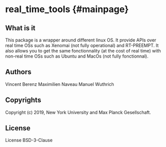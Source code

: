 real_time_tools {#mainpage}
===============

## What is it

This package is a wrapper around different linux OS. It provide APIs over
real time OSs such as Xenomai (not fully operational) and RT-PREEMPT. It also
allows you to get the same fonctionnality (at the cost of real time) with non-real
time OSs such as Ubuntu and MacOs (not fully fonctionnal).

## Authors

Vincent Berenz
Maximilien Naveau
Manuel Wuthrich

## Copyrights

Copyright (c) 2019, New York University and Max Planck Gesellschaft.

## License

License BSD-3-Clause
